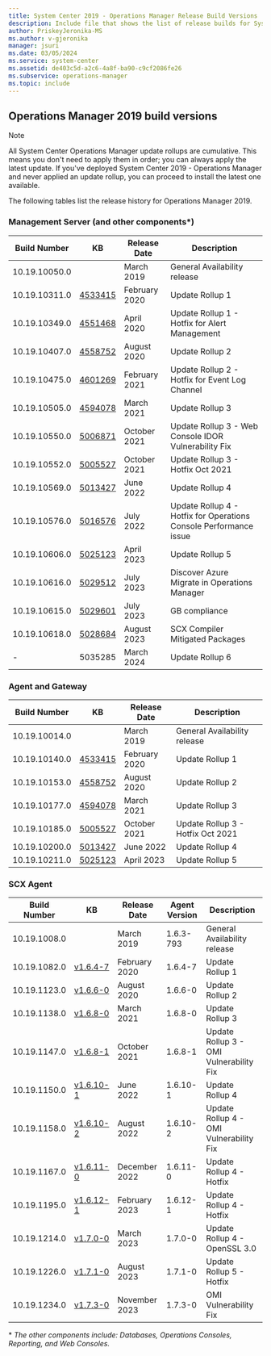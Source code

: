 ```yaml
---
title: System Center 2019 - Operations Manager Release Build Versions
description: Include file that shows the list of release builds for System Center 2019 - Operations Manager.
author: PriskeyJeronika-MS
ms.author: v-gjeronika
manager: jsuri
ms.date: 03/05/2024
ms.service: system-center
ms.assetid: de403c5d-a2c6-4a8f-ba90-c9cf2086fe26
ms.subservice: operations-manager
ms.topic: include
---
```


## Operations Manager 2019 build versions

>[!NOTE]
>All System Center Operations Manager update rollups are cumulative. This means you don't need to apply them in order; you can always apply the latest update. If you've deployed System Center 2019 - Operations Manager and never applied an update rollup, you can proceed to install the latest one available.
>

The following tables list the release history for Operations Manager 2019.

### Management Server (and other components*)
|Build Number |KB |Release Date |Description |
|-------------|---|-------------|------------|
|10.19.10050.0||March 2019 |General Availability release |
|10.19.10311.0|[4533415](https://support.microsoft.com/kb/4533415) |February 2020 |Update Rollup 1 |
|10.19.10349.0|[4551468](https://support.microsoft.com/kb/4551468) |April 2020 |Update Rollup 1 - Hotfix for Alert Management |
|10.19.10407.0|[4558752](https://support.microsoft.com/kb/4558752) |August 2020 |Update Rollup 2 |
|10.19.10475.0|[4601269](https://support.microsoft.com/kb/4601269) |February 2021 |Update Rollup 2 - Hotfix for Event Log Channel |
|10.19.10505.0|[4594078](https://support.microsoft.com/kb/4594078) |March 2021 |Update Rollup 3 |
|10.19.10550.0|[5006871](https://support.microsoft.com/kb/5006871) |October 2021 |Update Rollup 3 - Web Console IDOR Vulnerability Fix |
|10.19.10552.0|[5005527](https://support.microsoft.com/kb/5005527) |October 2021 |Update Rollup 3 - Hotfix Oct 2021 |
|10.19.10569.0|[5013427](https://support.microsoft.com/kb/5013427) |June 2022 |Update Rollup 4 |
|10.19.10576.0|[5016576](https://support.microsoft.com/kb/5016576) |July 2022 |Update Rollup 4 - Hotfix for Operations Console Performance issue |
|10.19.10606.0|[5025123](https://support.microsoft.com/kb/5025123) |April 2023 |Update Rollup 5 |
|10.19.10616.0|[5029512](https://support.microsoft.com/kb/5029512) |July 2023|Discover Azure Migrate in Operations Manager|
|10.19.10615.0|[5029601](https://support.microsoft.com/kb/5029601) |July 2023|GB compliance|
|10.19.10618.0|[5028684](https://support.microsoft.com/kb/5028684) |August 2023|SCX Compiler Mitigated Packages|
| - | 5035285 |March 2024|Update Rollup 6|

### Agent and Gateway
|Build Number |KB |Release Date |Description |
|-------------|---|-------------|------------|
|10.19.10014.0||March 2019 |General Availability release |
|10.19.10140.0|[4533415](https://support.microsoft.com/kb/4533415) |February 2020 |Update Rollup 1 |
|10.19.10153.0|[4558752](https://support.microsoft.com/kb/4558752) |August 2020 |Update Rollup 2 |
|10.19.10177.0|[4594078](https://support.microsoft.com/kb/4594078) |March 2021 |Update Rollup 3 |
|10.19.10185.0|[5005527](https://support.microsoft.com/kb/5005527) |October 2021 |Update Rollup 3 - Hotfix Oct 2021 |
|10.19.10200.0|[5013427](https://support.microsoft.com/kb/5013427) |June 2022 |Update Rollup 4 |
|10.19.10211.0|[5025123](https://support.microsoft.com/kb/5025123) |April 2023 |Update Rollup 5 |

### SCX Agent
|Build Number |KB |Release Date |Agent Version |Description |
|-------------|---|-------------|--------------|------------|
|10.19.1008.0||March 2019 |1.6.3-793 |General Availability release |
|10.19.1082.0|[v1.6.4-7](https://github.com/microsoft/SCXcore/releases/tag/scx-1.6.4-7) |February 2020 |1.6.4-7 |Update Rollup 1 |
|10.19.1123.0|[v1.6.6-0](https://github.com/microsoft/SCXcore/releases/tag/v1.6.6-0) |August 2020 |1.6.6-0	|Update Rollup 2 |
|10.19.1138.0|[v1.6.8-0](https://github.com/microsoft/SCXcore/releases/tag/v1.6.8-0) |March 2021 |1.6.8-0 |Update Rollup 3 |
|10.19.1147.0|[v1.6.8-1](https://github.com/microsoft/SCXcore/releases/tag/v1.6.8-1) |October 2021 |1.6.8-1 |Update Rollup 3 - OMI Vulnerability Fix |
|10.19.1150.0|[v1.6.10-1](https://github.com/microsoft/SCXcore/releases/tag/v1.6.10-1) |June 2022 |1.6.10-1 |Update Rollup 4 |
|10.19.1158.0|[v1.6.10-2](https://github.com/microsoft/SCXcore/releases/tag/v1.6.10-2) |August 2022 |1.6.10-2 |Update Rollup 4 - OMI Vulnerability Fix |
|10.19.1167.0|[v1.6.11-0](https://github.com/microsoft/SCXcore/releases/tag/v1.6.11-0) |December 2022 |1.6.11-0 |Update Rollup 4 - Hotfix |
|10.19.1195.0|[v1.6.12-1](https://github.com/microsoft/SCXcore/releases/tag/v1.6.12-1) |February 2023 |1.6.12-1 |Update Rollup 4 - Hotfix |
|10.19.1214.0|[v1.7.0-0](https://github.com/microsoft/SCXcore/releases/tag/v1.7.0-0) |March 2023 |1.7.0-0 |Update Rollup 4 - OpenSSL 3.0 |
|10.19.1226.0|[v1.7.1-0](https://github.com/microsoft/SCXcore/releases/tag/v1.7.1-0) |August 2023 |1.7.1-0 |Update Rollup 5 - Hotfix |
|10.19.1234.0|[v1.7.3-0](https://github.com/microsoft/SCXcore/releases/tag/v1.7.3-0) |November 2023 |1.7.3-0 |OMI Vulnerability Fix |

 \* *The other components include: Databases, Operations Consoles, Reporting, and Web Consoles.*
